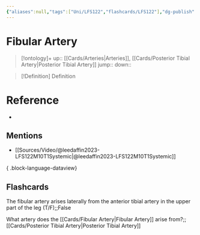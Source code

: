 ```yaml
---
{"aliases":null,"tags":["Uni/LFS122","flashcards/LFS122"],"dg-publish":true,"permalink":"/cards/fibular-artery/","dgPassFrontmatter":true}
---
```


# Fibular Artery

> [!ontology]+
> up:: [[Cards/Arteries\|Arteries]], [[Cards/Posterior Tibial Artery\|Posterior Tibial Artery]]
> jump:: 
> down:: 

> [!Definition] Definition
> 

# Reference
- 

## Mentions
- [[Sources/Video/@leedaffin2023-LFS122M10T1Systemic\|@leedaffin2023-LFS122M10T1Systemic]]

{ .block-language-dataview}

## Flashcards

The fibular artery arises laterally from the anterior tibial artery in the upper part of the leg (T/F);;False
<!--SR:!2023-10-26,2,150-->

What artery does the [[Cards/Fibular Artery\|Fibular Artery]] arise from?;;[[Cards/Posterior Tibial Artery\|Posterior Tibial Artery]]
<!--SR:!2023-10-25,1,130-->